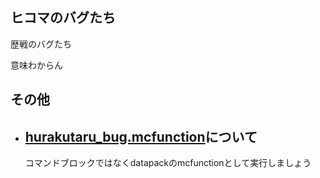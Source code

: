 ## ヒコマのバグたち
歴戦のバグたち

意味わからん

## その他
- ## [hurakutaru_bug.mcfunction](https://github.com/hikoma0000/hikoma-s_bug/blob/main/hurakutaru_bug.mcfunction)について
     コマンドブロックではなくdatapackのmcfunctionとして実行しましょう

